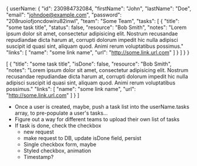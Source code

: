 <!-- user object model -->
{
    userName: {
        "id": 230984732084,
        "firstName": "John", 
        "lastName": "Doe",
        "email": "johndoe@example.com",
        "password": "208ruoiofjoncdowiru82inwl",
        "team": "Some Team",
        "tasks": [
            {
                "title": "some task title",
                "status": false,
                "resource": "Bob Smith",
                "notes": "Lorem ipsum dolor sit amet, consectetur adipisicing elit. Nostrum recusandae repudiandae dicta harum at, corrupti dolorum impedit hic nulla adipisci suscipit id quasi sint, aliquam quod. Animi rerum voluptatibus possimus."
                "links": [
                    "name": "some link name",
                    "url": "http://some.link.url.com"
                ]
            }
        ]
    }
}


<!-- Task list object model -->
[
    {
        "title": "some task title",
        "isDone": false,
        "resource": "Bob Smith",
        "notes": "Lorem ipsum dolor sit amet, consectetur adipisicing elit. Nostrum recusandae repudiandae dicta harum at, corrupti dolorum impedit hic nulla adipisci suscipit id quasi sint, aliquam quod. Animi rerum voluptatibus possimus."
        "links": [
            "name": "some link name",
            "url": "http://some.link.url.com"
        ]
    }
]

<!-- Ideas -->
- Once a user is created, maybe, push a task list into the userName.tasks array, to pre-populate a user's tasks...
- Figure out a way for different teams to upload their own list of tasks
- If task is done, check the checkbox
  - new request
  - make request to DB, update isDone field, persist
  - Single checkbox form, maybe
  - Styled checkbox, animation
  - Timestamp?

